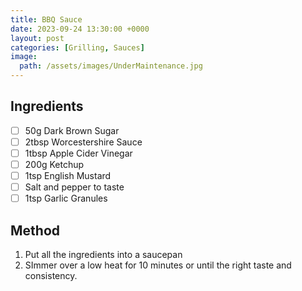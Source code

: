 ```yaml
---
title: BBQ Sauce 
date: 2023-09-24 13:30:00 +0000
layout: post
categories: [Grilling, Sauces]
image:
  path: /assets/images/UnderMaintenance.jpg
---
```


## Ingredients
- [ ] 50g Dark Brown Sugar
- [ ] 2tbsp Worcestershire Sauce
- [ ] 1tbsp Apple Cider Vinegar 
- [ ] 200g Ketchup
- [ ] 1tsp English Mustard
- [ ] Salt and pepper to taste
- [ ] 1tsp Garlic Granules

## Method
1. Put all the ingredients into a saucepan
2. SImmer over a low heat for 10 minutes or until the right taste and consistency.